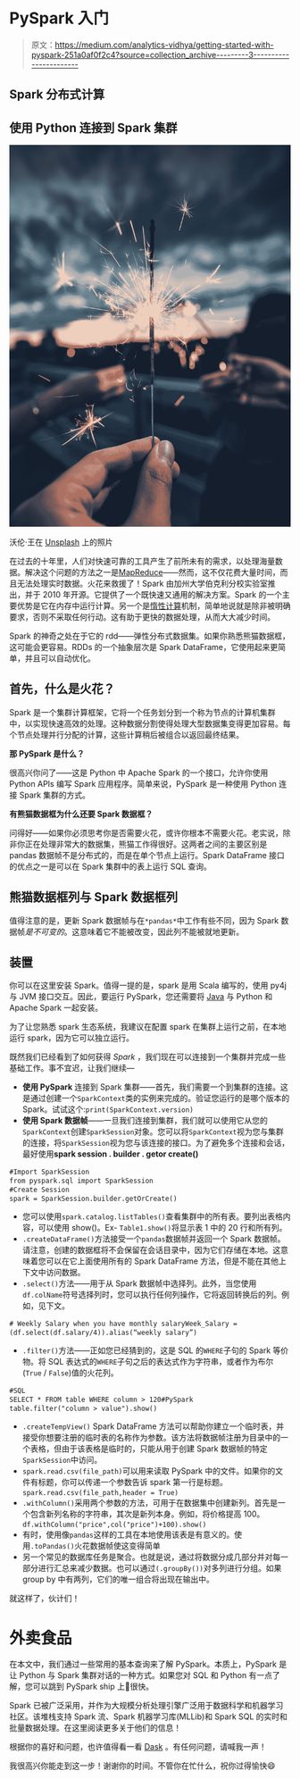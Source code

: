 # PySpark 入门

> 原文：<https://medium.com/analytics-vidhya/getting-started-with-pyspark-251a0af0f2c4?source=collection_archive---------3----------------------->

## Spark 分布式计算

## 使用 Python 连接到 Spark 集群

![](img/41da82813b0aae026af3cee55a9aa0e6.png)

沃伦·王在 [Unsplash](https://unsplash.com?utm_source=medium&utm_medium=referral) 上的照片

在过去的十年里，人们对快速可靠的工具产生了前所未有的需求，以处理海量数据。解决这个问题的方法之一是[MapReduce](https://en.wikipedia.org/wiki/MapReduce#:~:text=MapReduce%20is%20a%20programming%20model,distributed%20algorithm%20on%20a%20cluster.&text=MapReduce%20libraries%20have%20been%20written,with%20different%20levels%20of%20optimization.)——然而，这不仅花费大量时间，而且无法处理实时数据。火花来救援了！Spark 由加州大学伯克利分校实验室推出，并于 2010 年开源。它提供了一个既快速又通用的解决方案。Spark 的一个主要优势是它在内存中运行计算。另一个是[惰性计算](https://data-flair.training/blogs/apache-spark-lazy-evaluation/)机制，简单地说就是除非被明确要求，否则不采取任何行动。这有助于更快的数据处理，从而大大减少时间。

Spark 的神奇之处在于它的 rdd——弹性分布式数据集。如果你熟悉熊猫数据框，这可能会更容易。RDDs 的一个抽象层次是 Spark DataFrame，它使用起来更简单，并且可以自动优化。

## 首先，什么是火花？

Spark 是一个集群计算框架，它将一个任务划分到一个称为节点的计算机集群中，以实现快速高效的处理。这种数据分割使得处理大型数据集变得更加容易。每个节点处理并行分配的计算，这些计算稍后被组合以返回最终结果。

**那 PySpark 是什么？**

很高兴你问了——这是 Python 中 Apache Spark 的一个接口，允许你使用 Python APIs 编写 Spark 应用程序。简单来说，PySpark 是一种使用 Python 连接 Spark 集群的方式。

**有熊猫数据框为什么还要 Spark 数据框？**

问得好——如果你必须思考你是否需要火花，或许你根本不需要火花。老实说，除非你正在处理非常大的数据集，熊猫工作得很好。这两者之间的主要区别是 pandas 数据帧不是分布式的，而是在单个节点上运行。Spark DataFrame 接口的优点之一是可以在 Spark 集群中的表上运行 SQL 查询。

## 熊猫数据框列与 Spark 数据框列

值得注意的是，更新 Spark 数据帧与在`*pandas*`中工作有些不同，因为 Spark 数据帧*是不可变的*。这意味着它不能被改变，因此列不能被就地更新。

## 装置

你可以在这里安装 Spark。值得一提的是，spark 是用 Scala 编写的，使用 py4j 与 JVM 接口交互。因此，要运行 PySpark，您还需要将 [Java](https://www.java.com/en/download/) 与 Python 和 Apache Spark 一起安装。

为了让您熟悉 spark 生态系统，我建议在配置 spark 在集群上运行之前，在本地运行 spark，因为它可以独立运行。

既然我们已经看到了如何获得 *Spark* ，我们现在可以连接到一个集群并完成一些基础工作。事不宜迟，让我们继续—

*   **使用 PySpark** 连接到 Spark 集群——首先，我们需要一个到集群的连接。这是通过创建一个`SparkContext`类的实例来完成的。验证您运行的是哪个版本的 Spark。试试这个:`print(SparkContext.version)`
*   **使用 Spark 数据帧**——一旦我们连接到集群，我们就可以使用它从您的`SparkContext`创建`SparkSession`对象。您可以将`SparkContext`视为您与集群的连接，将`SparkSession`视为您与该连接的接口。为了避免多个连接和会话，最好使用**spark session . builder . getor create()**

```
#Import SparkSession
from pyspark.sql import SparkSession
#Create Session
spark = SparkSession.builder.getOrCreate()
```

*   您可以使用`spark.catalog.listTables()`查看集群中的所有表。要列出表格内容，可以使用 show()。Ex- `Table1.show()`将显示表 1 中的 20 行和所有列。
*   `.createDataFrame()`方法接受一个`pandas`数据帧并返回一个 Spark 数据帧。请注意，创建的数据框将不会保留在会话目录中，因为它们存储在本地。这意味着您可以在它上面使用所有的 Spark DataFrame 方法，但是不能在其他上下文中访问数据。
*   `.select()`方法——用于从 Spark 数据帧中选择列。此外，当您使用`df.colName`符号选择列时，您可以执行任何列操作，它将返回转换后的列。例如，见下文。

```
# Weekly Salary when you have monthly salaryWeek_Salary = (df.select(df.salary/4)).alias(“weekly salary”)
```

*   `.filter()`方法——正如您已经猜到的，这是 SQL 的`WHERE`子句的 Spark 等价物。将 SQL 表达式的`WHERE`子句之后的表达式作为字符串，或者作为布尔(`True` / `False`)值的火花列。

```
#SQL
SELECT * FROM table WHERE column > 120#PySpark
table.filter("column > value").show()
```

*   `.createTempView()` Spark DataFrame 方法可以帮助你建立一个临时表，并接受你想要注册的临时表的名称作为参数。该方法将数据帧注册为目录中的一个表格，但由于该表格是临时的，只能从用于创建 Spark 数据帧的特定`SparkSession`中访问。
*   `spark.read.csv(file_path)`可以用来读取 PySpark 中的文件。如果你的文件有标题，你可以传递一个参数告诉 spark 第一行是标题。`spark.read.csv(file_path,header = True)`
*   `.withColumn()`采用两个参数的方法，可用于在数据集中创建新列。首先是一个包含新列名称的字符串，其次是新列本身。例如，将价格提高 100。`df.withColumn("price",col("price")+100).show()`
*   有时，使用像`pandas`这样的工具在本地使用该表是有意义的。使用`.toPandas()`火花数据帧使这变得简单
*   另一个常见的数据库任务是聚合。也就是说，通过将数据分成几部分并对每一部分进行汇总来减少数据。也可以通过`(.groupBy())`对多列进行分组。如果 group by 中有两列，它们的唯一组合将出现在输出中。

就这样了，伙计们！

# 外卖食品

在本文中，我们通过一些常用的基本查询来了解 PySpark。本质上，PySpark 是让 Python 与 Spark 集群对话的一种方式。如果您对 SQL 和 Python 有一点了解，您可以跳到 PySpark ship 上🚢很快。

Spark 已被广泛采用，并作为大规模分析处理引擎广泛用于数据科学和机器学习社区。该堆栈支持 Spark 流、Spark 机器学习库(MLLib)和 Spark SQL 的实时和批量数据处理。在这里阅读更多关于他们的信息！

根据你的喜好和问题，也许值得看一看 [Dask](/swlh/parallel-processing-in-python-using-dask-a9a01739902a) 。有任何问题，请喊我一声！

我很高兴你能走到这一步！谢谢你的时间。不管你在忙什么，祝你过得愉快😄